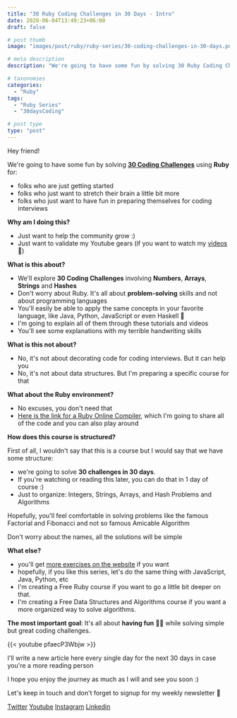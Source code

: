 ```yaml
---
title: "30 Ruby Coding Challenges in 30 Days - Intro"
date: 2020-06-04T13:49:23+06:00
draft: false

# post thumb
image: "images/post/ruby/ruby-series/30-coding-challenges-in-30-days.png"

# meta description
description: "We're going to have some fun by solving 30 Ruby Coding Challenges in 30 Days for folks who are just getting started and folks who just want to have fun in preparing themselves for coding interviews"

# taxonomies
categories: 
  - "Ruby"
tags:
  - "Ruby Series"
  - "30daysCoding"

# post type
type: "post"
---
```


Hey friend!

We're going to have some fun by solving **[30 Coding Challenges](https://www.youtube.com/watch?v=pfaecP3Wbjw)** using **Ruby** for:

- folks who are just getting started
- folks who just want to stretch their brain a little bit more
- folks who just want to have fun in preparing themselves for coding interviews

**Why am I doing this?**

- Just want to help the community grow :)
- Just want to validate my Youtube gears (if you want to watch my [videos](https://www.youtube.com/channel/UCn09BXJXOCPLARsqNvxEFuw) 😬)

**What is this about?**

- We'll explore **30 Coding Challenges** involving **Numbers**, **Arrays**, **Strings** and **Hashes**
- Don't worry about Ruby. It's all about **problem-solving** skills and not about programming languages
- You'll easily be able to apply the same concepts in your favorite language, like Java, Python, JavaScript or even Haskell 🤯
- I'm going to explain all of them through these tutorials and videos
- You'll see some explanations with my terrible handwriting skills

**What is this not about?**

- No, it's not about decorating code for coding interviews. But it can help you
- No, it's not about data structures. But I'm preparing a specific course for that

**What about the Ruby environment?**

- No excuses, you don't need that
- [Here is the link for a Ruby Online Compiler](https://repl.it/languages/ruby), which I'm going to share all of the code and you can also play around

**How does this course is structured?**

First of all, I wouldn't say that this is a course but I would say that we have some structure:

- we're going to solve **30 challenges in 30 days**.
- If you're watching or reading this later, you can do that in 1 day of course :)
- Just to organize: Integers, Strings, Arrays, and Hash Problems and Algorithms

Hopefully, you'll feel comfortable in solving problems like the famous Factorial and Fibonacci and not so famous Amicable Algorithm

Don't worry about the names, all the solutions will be simple

**What else?**

- you'll get [more exercises on the website](https://courses.alexgama.io/course?courseid=ruby-coding-challenges-course) if you want
- hopefully, if you like this series, let's do the same thing with JavaScript, Java, Python, etc
- I'm creating a Free Ruby course if you want to go a little bit deeper on that.
- I'm creating a Free Data Structures and Algorithms course if you want a more organized way to solve algorithms.

**The most important goal**: It's all about **having fun** 🕺💃 while solving simple but great coding challenges.

{{< youtube pfaecP3Wbjw >}}

I'll write a new article here every single day for the next 30 days in case you're a more reading person 

I hope you enjoy the journey as much as I will and see you soon :)

Let's keep in touch and don't forget to signup for my weekly newsletter 🙂

[Twitter](https://twitter.com/_alex_gama/)
[Youtube](https://www.youtube.com/channel/UCn09BXJXOCPLARsqNvxEFuw?view_as=subscriber/)
[Instagram](https://www.instagram.com/_alex_gama)
[Linkedin](https://www.linkedin.com/in/alexandregama/)